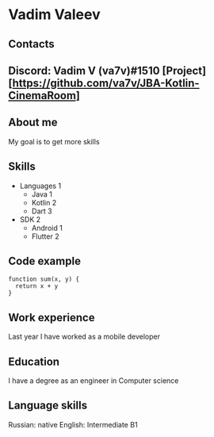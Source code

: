 # Vadim Valeev
## Contacts
Discord: Vadim V (va7v)#1510
[Project][https://github.com/va7v/JBA-Kotlin-CinemaRoom]
----
## About me
My goal is to get more skills
## Skills
* Languages 1
    + Java 1
    + Kotlin 2
    + Dart 3
* SDK 2
    + Android 1
    + Flutter 2
## Code example
```
function sum(x, y) {
  return x + y
}
```
## Work experience
Last year I have worked as a mobile developer
## Education
I have a degree as an engineer in Computer science
## Language skills
Russian: native
English: Intermediate B1
